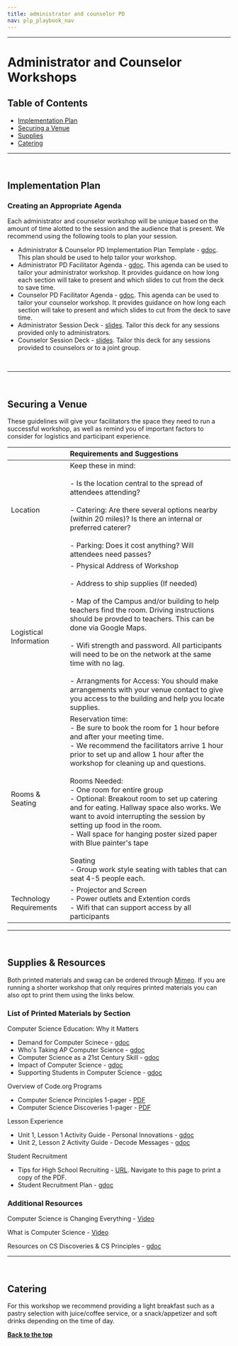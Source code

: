 ```yaml
---
title: administrator and counselor PD
nav: plp_playbook_nav
---
```

---
<a id="top"></a>

# Administrator and Counselor Workshops

## Table of Contents
- [Implementation Plan](#plan)
- [Securing a Venue](#venue)
- [Supplies](#supplies)
- [Catering](#catering)

________________
<a id="plan"></a>
<br/>

## Implementation Plan

### Creating an Appropriate Agenda
Each administrator and counselor workshop will be unique based on the amount of time alotted to the session and the audience that is present. We recommend using the following tools to plan your session.

- Administrator & Counselor PD Implementation Plan Template - [gdoc](https://docs.google.com/document/d/19dnV7dIDPp6354ynLFWZJy8H2vXiricFB_8LzTKQIg0/edit). This plan should be used to help tailor your workshop.
- Administrator PD Facilitator Agenda - [gdoc](https://docs.google.com/document/d/1inppTkp8pwiT4uY0WyviZlZ8tLujZYGAr9jdc_y_bPE/edit). This agenda can be used to tailor your administrator workshop. It provides guidance on how long each section will take to present and which slides to cut from the deck to save time.
- Counselor PD Facilitator Agenda - [gdoc](https://docs.google.com/document/d/1KdgJ52_Q4vp16nZ35bxhFi4lJK6B7yfoOZzGjSD6o9o/edit). This agenda can be used to tailor your counselor workshop. It provides guidance on how long each section will take to present and which slides to cut from the deck to save time.
- Administrator Session Deck - [slides](https://docs.google.com/presentation/d/1cE20YawQ3cPhSkPZ56bFRc0-sLPkzCS8xVY3yFdt5Vk/edit#slide=id.g17e6aae602_0_5). Tailor this deck for any sessions provided only to administrators.
- Counselor Session Deck - [slides](https://docs.google.com/presentation/d/1fK-GZH8DQrINojky985bQDm6O0TxzV-WbrDWDVionVE/edit). Tailor this deck for any sessions provided to counselors or to a joint group.
<br/>


________________
<a id="venue"></a>
<br/>

## Securing a Venue 
These guidelines will give your facilitators the space they need to run a successful workshop, as well as remind you of important factors to consider for logistics and participant experience. <br/>

| |Requirements and Suggestions| 
|:-----|:-----------|
|Location|Keep these in mind:<br/><Br/> - Is the location central to the spread of attendees attending?<br/><Br/>- Catering: Are there several options nearby (within 20 miles)? Is there an internal or preferred caterer?<br/><br/> - Parking: Does it cost anything? Will attendees need passes? | 
|Logistical Information|- Physical Address of Workshop<br/><br/>- Address to ship supplies (If needed)<br/><Br/> - Map of the Campus and/or building to help teachers find the room. Driving instructions should be provded to teachers. This can be done via Google Maps.<br/><br/> - Wifi strength and password. All participants will need to be on the network at the same time with no lag.<br/><br/> - Arrangments for Access: You should make arrangements with your venue contact to give you access to the building and help you locate supplies.|  |
|Rooms & Seating| Reservation time: <br/>- Be sure to book the room for 1 hour before and after your meeting time.<Br/> - We recommend the facilitators arrive 1 hour prior to set up and allow 1 hour after the workshop for cleaning up and questions.<br/><br/>Rooms Needed:<br/>- One room for entire group<br/>- Optional: Breakout room to set up catering and for eating. Hallway space also works. We want to avoid interrupting the session by setting up food in the room.<br/>- Wall space for hanging poster sized paper with Blue painter's tape<br/><br/>Seating<br/>- Group work style seating with tables that can seat 4-5 people each.| 
|Technology <br/>Requirements| - Projector and Screen<br/> - Power outlets and Extention cords<br/> - Wifi that can support access by all participants<br/> |

________________
<a id="supplies"></a>
<br/>
## Supplies & Resources

Both printed materials and swag can be ordered through [Mimeo](marketplace.mimeo.com/codeorgworkshop). If you are running a shorter workshop that only requires printed materials you can also opt to print them using the links below.

### List of Printed Materials by Section

Computer Science Education: Why it Matters

- Demand for Computer Scinece - [gdoc](https://docs.google.com/document/d/1xd_wvNHVPxAkVL2krfc0hmZ-iEqCZriMRqzf89_YY18/edit)
- Who's Taking AP Computer Science - [gdoc](https://docs.google.com/document/d/1ZE-fwRtAJO56cYTJcmBh5G3huh6RBdAewgEhmvJA8Kc/edit)
- Computer Science as a 21st Century Skill - [gdoc](https://docs.google.com/document/d/1pYGjAB3zJaqlk7Wdg8i1gkBoByg6VuX1FoKmA2rFxEQ/edit)
- Impact of Computer Science - [gdoc](https://docs.google.com/document/d/1pZFipP4x2zS6y1IpNIYIO_z-CT-_nq7PCTdhW3F_aK8/edit)
- Supporting Students in Computer Science - [gdoc](https://docs.google.com/document/d/1sFxB5FzLleHaxJtPhYRqk0vhllAJ4DsHwy7diW18T9s/edit)

Overview of Code.org Programs

- Computer Science Principles 1-pager - [PDF](https://code.org/files/programs/CSP_1-pager_final.pdf)
- Computer Science Discoveries 1-pager - [PDF](https://code.org/files/programs/CSD_1-pager_final.pdf)

Lesson Experience

- Unit 1, Lesson 1 Activity Guide - Personal Innovations - [gdoc](https://docs.google.com/document/d/14UBbBCYtaWskax2UOcE-vMdSBUelte9qdKRhgQ6SeJU/edit)
- Unit 2, Lesson 2 Activity Guide - Decode Messages - [gdoc](https://docs.google.com/document/d/1x89s9Xo6lwMJPQjJqhzPaBg_huwTF9LmV2PrUrESYZQ/edit)

Student Recruitment

- Tips for High School Recruiting - [URL](http://csteachingtips.org/tips-for-recruitment-in-HS). Navigate to this page to print a copy of the PDF.
- Student Recruitment Plan - [gdoc](https://docs.google.com/document/d/1aOb_Gr703ag2OF3wiSTBmO_TCz2z8voC0dRzYdPuOYY/edit)

### Additional Resources

Computer Science is Changing Everything - [Video](https://www.youtube.com/watch?v=1x54GqfL3UY )

What is Computer Science - [Video](https://www.youtube.com/watch?v=-xFJM3QQ3TE)

Resources on CS Discoveries & CS Principles - [gdoc](https://docs.google.com/document/d/1n6ftQ2jCCqZHFik59wgSsTDGONRObtSTHl3GJE1G2Yo/edit)

________________
<a id="catering"></a>
<br/>
## Catering

For this workshop we recommend providing a light breakfast such as a pastry selection with juice/coffee service, or a snack/appetizer and soft drinks depending on the time of day. 




[**Back to the top**](#top)
<br/>

